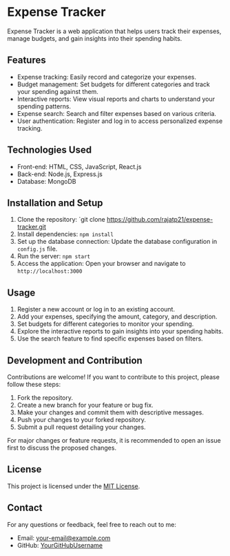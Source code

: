 # Expense Tracker

Expense Tracker is a web application that helps users track their expenses, manage budgets, and gain insights into their spending habits.

## Features

- Expense tracking: Easily record and categorize your expenses.
- Budget management: Set budgets for different categories and track your spending against them.
- Interactive reports: View visual reports and charts to understand your spending patterns.
- Expense search: Search and filter expenses based on various criteria.
- User authentication: Register and log in to access personalized expense tracking.

## Technologies Used

- Front-end: HTML, CSS, JavaScript, React.js
- Back-end: Node.js, Express.js
- Database: MongoDB 

## Installation and Setup

1. Clone the repository: `git clone https://github.com/rajatp21/expense-tracker.git
2. Install dependencies: `npm install`
3. Set up the database connection: Update the database configuration in `config.js` file.
4. Run the server: `npm start`
5. Access the application: Open your browser and navigate to `http://localhost:3000`

## Usage

1. Register a new account or log in to an existing account.
2. Add your expenses, specifying the amount, category, and description.
3. Set budgets for different categories to monitor your spending.
4. Explore the interactive reports to gain insights into your spending habits.
5. Use the search feature to find specific expenses based on filters.

## Development and Contribution

Contributions are welcome! If you want to contribute to this project, please follow these steps:

1. Fork the repository.
2. Create a new branch for your feature or bug fix.
3. Make your changes and commit them with descriptive messages.
4. Push your changes to your forked repository.
5. Submit a pull request detailing your changes.

For major changes or feature requests, it is recommended to open an issue first to discuss the proposed changes.

## License

This project is licensed under the [MIT License](LICENSE).

## Contact

For any questions or feedback, feel free to reach out to me:

- Email: [your-email@example.com](mailto:rajatphogat08@gmail.com)
- GitHub: [YourGitHubUsername](https://github.com/rajatp21)

